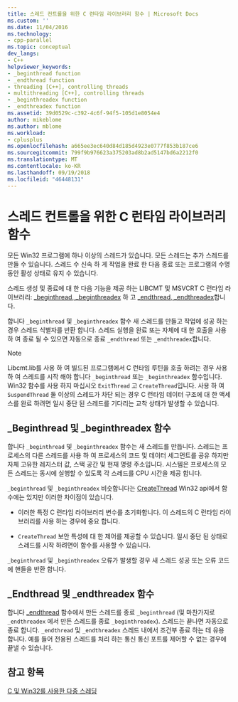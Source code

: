 ```yaml
---
title: 스레드 컨트롤을 위한 C 런타임 라이브러리 함수 | Microsoft Docs
ms.custom: ''
ms.date: 11/04/2016
ms.technology:
- cpp-parallel
ms.topic: conceptual
dev_langs:
- C++
helpviewer_keywords:
- _beginthread function
- _endthread function
- threading [C++], controlling threads
- multithreading [C++], controlling threads
- _beginthreadex function
- _endthreadex function
ms.assetid: 39d0529c-c392-4c6f-94f5-105d1e8054e4
author: mikeblome
ms.author: mblome
ms.workload:
- cplusplus
ms.openlocfilehash: a665ee3ec640d84d185d4923e0777f853b187ce6
ms.sourcegitcommit: 799f9b976623a375203ad8b2ad5147bd6a2212f0
ms.translationtype: MT
ms.contentlocale: ko-KR
ms.lasthandoff: 09/19/2018
ms.locfileid: "46448131"
---
```

# <a name="c-run-time-library-functions-for-thread-control"></a>스레드 컨트롤을 위한 C 런타임 라이브러리 함수

모든 Win32 프로그램에 하나 이상의 스레드가 있습니다. 모든 스레드는 추가 스레드를 만들 수 있습니다. 스레드 수 신속 하 게 작업을 완료 한 다음 종료 또는 프로그램의 수명 동안 활성 상태로 유지 수 있습니다.

스레드 생성 및 종료에 대 한 다음 기능을 제공 하는 LIBCMT 및 MSVCRT C 런타임 라이브러리: [_beginthread, _beginthreadex](../c-runtime-library/reference/beginthread-beginthreadex.md) 하 고 [_endthread, _endthreadex](../c-runtime-library/reference/endthread-endthreadex.md)합니다.

합니다 `_beginthread` 및 `_beginthreadex` 함수 새 스레드를 만들고 작업에 성공 하는 경우 스레드 식별자를 반환 합니다. 스레드 실행을 완료 또는 자체에 대 한 호출을 사용 하 여 종료 될 수 있으면 자동으로 종료 `_endthread` 또는 `_endthreadex`합니다.

> [!NOTE]
> Libcmt.lib를 사용 하 여 빌드된 프로그램에서 C 런타임 루틴을 호출 하려는 경우 사용 하 여 스레드를 시작 해야 합니다 `_beginthread` 또는 `_beginthreadex` 함수입니다. Win32 함수를 사용 하지 마십시오 `ExitThread` 고 `CreateThread`입니다. 사용 하 여 `SuspendThread` 둘 이상의 스레드가 차단 되는 경우 C 런타임 데이터 구조에 대 한 액세스를 완료 하려면 일시 중단 된 스레드를 기다리는 교착 상태가 발생할 수 있습니다.

##  <a name="_core_the__beginthread_function"></a> _Beginthread 및 _beginthreadex 함수

합니다 `_beginthread` 및 `_beginthreadex` 함수는 새 스레드를 만듭니다. 스레드는 프로세스의 다른 스레드를 사용 하 여 프로세스의 코드 및 데이터 세그먼트를 공유 하지만 자체 고유한 레지스터 값, 스택 공간 및 현재 명령 주소입니다. 시스템은 프로세스의 모든 스레드는 동시에 실행할 수 있도록 각 스레드를 CPU 시간을 제공 합니다.

`_beginthread` 및 `_beginthreadex` 비슷합니다는 [CreateThread](/windows/desktop/api/processthreadsapi/nf-processthreadsapi-createthread) Win32 api에서 함수에는 있지만 이러한 차이점이 있습니다.

- 이러한 특정 C 런타임 라이브러리 변수를 초기화합니다. 이 스레드의 C 런타임 라이브러리를 사용 하는 경우에 중요 합니다.

- `CreateThread` 보안 특성에 대 한 제어를 제공할 수 있습니다. 일시 중단 된 상태로 스레드를 시작 하려면이 함수를 사용할 수 있습니다.

`_beginthread` 및 `_beginthreadex` 오류가 발생할 경우 새 스레드 성공 또는 오류 코드에 핸들을 반환 합니다.

##  <a name="_core_the__endthread_function"></a> _Endthread 및 _endthreadex 함수

합니다 [_endthread](../c-runtime-library/reference/endthread-endthreadex.md) 함수에서 만든 스레드를 종료 `_beginthread` (및 마찬가지로 `_endthreadex` 에서 만든 스레드를 종료 `_beginthreadex`). 스레드는 끝나면 자동으로 종료 합니다. `_endthread` 및 `_endthreadex` 스레드 내에서 조건부 종료 하는 데 유용 합니다. 예를 들어 전용된 스레드를 처리 하는 통신 통신 포트를 제어할 수 없는 경우에 끝낼 수 있습니다.

## <a name="see-also"></a>참고 항목

[C 및 Win32를 사용한 다중 스레딩](multithreading-with-c-and-win32.md)